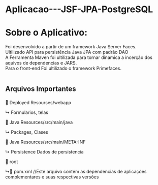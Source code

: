 # Aplicacao---JSF-JPA-PostgreSQL

</head>
<body>

<div class="header">
  <h1>Sobre o Aplicativo:</h1>
  <p>Foi desenvolvido a partir de um framework Java Server Faces. <br/>
  Ultilizado API para persistência Java JPA com padrão DAO <br/>
  A Ferramenta Maven foi ultilizada para tornar dinamica a incerção dos aquivos de dependencias e JARS. <br/>
  Para o front-end Foi ultilizado o framework Primefaces.  <br/></p>
</div>

<div class="row">
  <div class="column">
    <h2> Arquivos Importantes</h2>
		<h3></h3>
		<p>📂 Deployed Resourses/webapp</p>
		<p>    ↳ Formularios, telas  </p>
		<p>📂 Java Resources/src/main/java</p>
		<p>    ↳ Packages, Clases  </p>
		<p>📂 Java Resources/src/main/META-INF</p>
		<p>    ↳ Persistence  Dados de persistencia</p>
		<p>📂 root</p>
		<p> ↳📄 pom.xml    //Este arquivo contem as dependencias de aplicações complementares e suas respectivas versões</p>
		
  </div>
  
  

</body>
</html>

